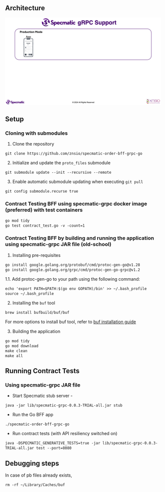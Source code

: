 ## Architecture

![Specmatic gRPC Support Architecture](/assets/SpecmaticGRPCSupport.gif)

## Setup

### Cloning with submodules

1. Clone the repository

```shell
git clone https://github.com/znsio/specmatic-order-bff-grpc-go
```

2. Initialize and update the `proto_files` submodule

```shell
git submodule update --init --recursive --remote
```

3. Enable automatic submodule updating when executing `git pull`

```shell
git config submodule.recurse true
```

### Contract Testing BFF using specmatic-grpc docker image (preferred) with test containers

```shell
go mod tidy
go test contract_test.go -v -count=1 
```

### Contract Testing BFF by building and running the application using specmatic-grpc JAR file (old-school)

1. Installing pre-requisites

```shell
go install google.golang.org/protobuf/cmd/protoc-gen-go@v1.28
go install google.golang.org/grpc/cmd/protoc-gen-go-grpc@v1.2
```
   1.1. Add protoc-gen-go to your path using the following command:

```shell
echo 'export PATH=$PATH:$(go env GOPATH)/bin' >> ~/.bash_profile 
source ~/.bash_profile 
```   

2. Installing the `buf` tool
```shell
brew install bufbuild/buf/buf
```
For more options to install buf tool, refer to [buf installation guide](https://docs.buf.build/installation)

3. Building the application

```shell
go mod tidy
go mod download
make clean
make all
```

## Running Contract Tests

### Using specmatic-grpc JAR file

* Start Specmatic stub server - 
```shell
java -jar lib/specmatic-grpc-0.0.3-TRIAL-all.jar stub
```
* Run the Go BFF app
```shell
./specmatic-order-bff-grpc-go
```
* Run contract tests (with API resiliency switched on)
```shell
java -DSPECMATIC_GENERATIVE_TESTS=true -jar lib/specmatic-grpc-0.0.3-TRIAL-all.jar test --port=8080
```

## Debugging steps

In case of pb files already exists,
```shell
rm -rf ~/Library/Caches/buf
```
